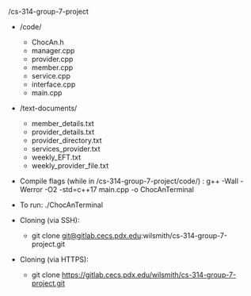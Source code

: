 /cs-314-group-7-project
- /code/
    - ChocAn.h
    - manager.cpp
    - provider.cpp
    - member.cpp
    - service.cpp
    - interface.cpp
    - main.cpp
- /text-documents/
    - member_details.txt
    - provider_details.txt
    - provider_directory.txt
    - services_provider.txt
    - weekly_EFT.txt
    - weekly_provider_file.txt

- Compile flags (while in /cs-314-group-7-project/code/) : g++ -Wall -Werror -O2 -std=c++17 main.cpp -o ChocAnTerminal
- To run: ./ChocAnTerminal

- Cloning (via SSH):
    - git clone git@gitlab.cecs.pdx.edu:wilsmith/cs-314-group-7-project.git
- Cloning (via HTTPS):
    - git clone https://gitlab.cecs.pdx.edu/wilsmith/cs-314-group-7-project.git
